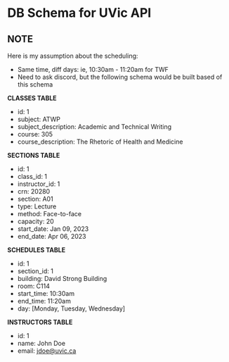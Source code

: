 # DB Schema for UVic API

## NOTE

Here is my assumption about the scheduling:

- Same time, diff days: ie, 10:30am - 11:20am for TWF
- Need to ask discord, but the following schema would be built based of this schema

**CLASSES TABLE**

- id: 1
- subject: ATWP
- subject_description: Academic and Technical Writing
- course: 305
- course_description: The Rhetoric of Health and Medicine

**SECTIONS TABLE**

- id: 1
- class_id: 1
- instructor_id: 1
- crn: 20280
- section: A01
- type: Lecture
- method: Face-to-face
- capacity: 20
- start_date: Jan 09, 2023
- end_date: Apr 06, 2023

**SCHEDULES TABLE**

- id: 1
- section_id: 1
- building: David Strong Building
- room: C114
- start_time: 10:30am
- end_time: 11:20am
- day: [Monday, Tuesday, Wednesday]

**INSTRUCTORS TABLE**

- id: 1
- name: John Doe
- email: jdoe@uvic.ca

